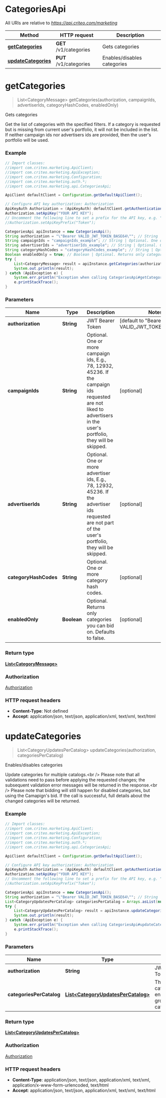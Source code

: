 # CategoriesApi

All URIs are relative to *https://api.criteo.com/marketing*

Method | HTTP request | Description
------------- | ------------- | -------------
[**getCategories**](CategoriesApi.md#getCategories) | **GET** /v1/categories | Gets categories
[**updateCategories**](CategoriesApi.md#updateCategories) | **PUT** /v1/categories | Enables/disables categories


<a name="getCategories"></a>
# **getCategories**
> List&lt;CategoryMessage&gt; getCategories(authorization, campaignIds, advertiserIds, categoryHashCodes, enabledOnly)

Gets categories

Get the list of categories with the specified filters.  If a category is requested but is missing from current user&#39;s portfolio, it will not be included in the list.  If neither campaign ids nor advertisers ids are provided, then the user&#39;s portfolio will be used.

### Example
```java
// Import classes:
//import com.criteo.marketing.ApiClient;
//import com.criteo.marketing.ApiException;
//import com.criteo.marketing.Configuration;
//import com.criteo.marketing.auth.*;
//import com.criteo.marketing.api.CategoriesApi;

ApiClient defaultClient = Configuration.getDefaultApiClient();

// Configure API key authorization: Authorization
ApiKeyAuth Authorization = (ApiKeyAuth) defaultClient.getAuthentication("Authorization");
Authorization.setApiKey("YOUR API KEY");
// Uncomment the following line to set a prefix for the API key, e.g. "Token" (defaults to null)
//Authorization.setApiKeyPrefix("Token");

CategoriesApi apiInstance = new CategoriesApi();
String authorization = "\"Bearer VALID_JWT_TOKEN_BASE64\""; // String | JWT Bearer Token
String campaignIds = "campaignIds_example"; // String | Optional. One or more campaign ids, E.g., 78, 12932, 45236. If the campaign ids requested are not liked to advertisers in the user's portfolio, they will be skipped.
String advertiserIds = "advertiserIds_example"; // String | Optional. One or more advertiser ids, E.g., 78, 12932, 45236. If the advertiser ids requested are not part of the user's portfolio, they will be skipped.
String categoryHashCodes = "categoryHashCodes_example"; // String | Optional. One or more category hash codes.
Boolean enabledOnly = true; // Boolean | Optional. Returns only categories you can bid on. Defaults to false.
try {
    List<CategoryMessage> result = apiInstance.getCategories(authorization, campaignIds, advertiserIds, categoryHashCodes, enabledOnly);
    System.out.println(result);
} catch (ApiException e) {
    System.err.println("Exception when calling CategoriesApi#getCategories");
    e.printStackTrace();
}
```

### Parameters

Name | Type | Description  | Notes
------------- | ------------- | ------------- | -------------
 **authorization** | **String**| JWT Bearer Token | [default to &quot;Bearer VALID_JWT_TOKEN_BASE64&quot;]
 **campaignIds** | **String**| Optional. One or more campaign ids, E.g., 78, 12932, 45236. If the campaign ids requested are not liked to advertisers in the user&#39;s portfolio, they will be skipped. | [optional]
 **advertiserIds** | **String**| Optional. One or more advertiser ids, E.g., 78, 12932, 45236. If the advertiser ids requested are not part of the user&#39;s portfolio, they will be skipped. | [optional]
 **categoryHashCodes** | **String**| Optional. One or more category hash codes. | [optional]
 **enabledOnly** | **Boolean**| Optional. Returns only categories you can bid on. Defaults to false. | [optional]

### Return type

[**List&lt;CategoryMessage&gt;**](CategoryMessage.md)

### Authorization

[Authorization](../README.md#Authorization)

### HTTP request headers

 - **Content-Type**: Not defined
 - **Accept**: application/json, text/json, application/xml, text/xml, text/html

<a name="updateCategories"></a>
# **updateCategories**
> List&lt;CategoryUpdatesPerCatalog&gt; updateCategories(authorization, categoriesPerCatalog)

Enables/disables categories

Update categories for multiple catalogs.&lt;br /&gt;  Please note that all validations need to pass before applying the requested changes;  the subsequent validation error messages will be returned in the response.&lt;br /&gt;  Please note that bidding will still happen for disabled categories, but using the Camapign&#39;s bid.  If the call is successful, full details about the changed categories will be returned.

### Example
```java
// Import classes:
//import com.criteo.marketing.ApiClient;
//import com.criteo.marketing.ApiException;
//import com.criteo.marketing.Configuration;
//import com.criteo.marketing.auth.*;
//import com.criteo.marketing.api.CategoriesApi;

ApiClient defaultClient = Configuration.getDefaultApiClient();

// Configure API key authorization: Authorization
ApiKeyAuth Authorization = (ApiKeyAuth) defaultClient.getAuthentication("Authorization");
Authorization.setApiKey("YOUR API KEY");
// Uncomment the following line to set a prefix for the API key, e.g. "Token" (defaults to null)
//Authorization.setApiKeyPrefix("Token");

CategoriesApi apiInstance = new CategoriesApi();
String authorization = "\"Bearer VALID_JWT_TOKEN_BASE64\""; // String | JWT Bearer Token
List<CategoryUpdatesPerCatalog> categoriesPerCatalog = Arrays.asList(null); // List<CategoryUpdatesPerCatalog> | The list of categories to be enabled/disabled, grouped by catalog.
try {
    List<CategoryUpdatesPerCatalog> result = apiInstance.updateCategories(authorization, categoriesPerCatalog);
    System.out.println(result);
} catch (ApiException e) {
    System.err.println("Exception when calling CategoriesApi#updateCategories");
    e.printStackTrace();
}
```

### Parameters

Name | Type | Description  | Notes
------------- | ------------- | ------------- | -------------
 **authorization** | **String**| JWT Bearer Token | [default to &quot;Bearer VALID_JWT_TOKEN_BASE64&quot;]
 **categoriesPerCatalog** | [**List&lt;CategoryUpdatesPerCatalog&gt;**](List.md)| The list of categories to be enabled/disabled, grouped by catalog. |

### Return type

[**List&lt;CategoryUpdatesPerCatalog&gt;**](CategoryUpdatesPerCatalog.md)

### Authorization

[Authorization](../README.md#Authorization)

### HTTP request headers

 - **Content-Type**: application/json, text/json, application/xml, text/xml, application/x-www-form-urlencoded, text/html
 - **Accept**: application/json, text/json, application/xml, text/xml, text/html

